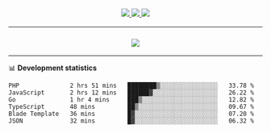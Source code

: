 <h3 align="center">
  <a href="https://github.com/hwalker928">
      <img src="https://img.shields.io/github/followers/hwalker928?label=Followers&style=for-the-badge&color=lightblue">
  </a>
  <a href="https://harryw.link/discord" alt="Discord">
      <img src="https://img.shields.io/discord/738451951758606336?label=discord&style=for-the-badge&color=lightblue"/>
  </a>
  <a href="https://harryw.link/sparked" alt="Sparked Host">
      <img src="https://img.shields.io/static/v1?label=Sponsor&message=Sparked%20Host&color=yellow&style=for-the-badge"/>
  </a>
</h3>

<hr>


<h3 align="center">
  <a href="https://github.com/hwalker928">
      <img src="https://github-profile-trophy.vercel.app/?username=hwalker928&no-bg=true&no-frame=true">
  </a>
</h3>


<hr>

📊 **Development statistics**

<!--START_SECTION:waka-->

```text
PHP              2 hrs 51 mins   ████████▒░░░░░░░░░░░░░░░░   33.78 %
JavaScript       2 hrs 12 mins   ██████▓░░░░░░░░░░░░░░░░░░   26.22 %
Go               1 hr 4 mins     ███▒░░░░░░░░░░░░░░░░░░░░░   12.82 %
TypeScript       48 mins         ██▒░░░░░░░░░░░░░░░░░░░░░░   09.67 %
Blade Template   36 mins         █▓░░░░░░░░░░░░░░░░░░░░░░░   07.20 %
JSON             32 mins         █▓░░░░░░░░░░░░░░░░░░░░░░░   06.32 %
```

<!--END_SECTION:waka-->

